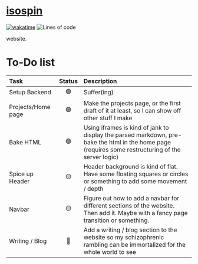 # [isospin](https://isospin.dev)

[![wakatime](https://wakatime.com/badge/user/4b6581a3-5d2c-4e5d-9be1-63e7bb07270d/project/7867fba2-41b6-4e7c-9f9b-c37d18db6a65.svg)](https://wakatime.com/badge/user/4b6581a3-5d2c-4e5d-9be1-63e7bb07270d/project/7867fba2-41b6-4e7c-9f9b-c37d18db6a65) ![Lines of code](https://img.shields.io/tokei/lines/github/aspiringLich/isospin)

website.

# To-Do list
| Task | Status | Description |
|:---|:-:|:------------|
|Setup Backend|🟢|Suffer(ing)|
|Projects/Home page|🟢|Make the projects page, or the first draft of it at least, so I can show off other stuff I make|
|Bake HTML|🟢|Using iframes is kind of jank to display the parsed markdown, pre-bake the html in the home page (requires some restructuring of the server logic)|
|Spice up Header|🟡|Header background is kind of flat. Have some floating squares or circles or something to add some movement / depth|
|Navbar|🟡|Figure out how to add a navbar for different sections of the website. Then add it. Maybe with a fancy page transition or something.|
|Writing / Blog|🔵|Add a writing / blog section to the website so my schizophrenic rambling can be immortalized for the whole world to see|
